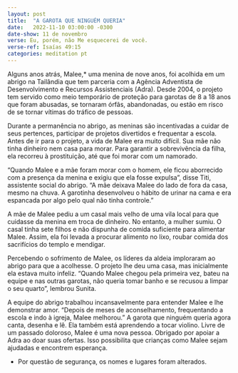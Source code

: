 ```yaml
---
layout: post
title:  "A GAROTA QUE NINGUÉM QUERIA"
date:   2022-11-10 03:00:00 -0300
date-show: 11 de novembro
verse: Eu, porém, não Me esquecerei de você.
verse-ref: Isaías 49:15
categories: meditation pt
---
```


Alguns anos atrás, Malee,* uma menina de nove anos, foi acolhida em um abrigo na Tailândia que tem parceria com a Agência Adventista de Desenvolvimento e Recursos Assistenciais (Adra). Desde 2004, o projeto tem servido como meio temporário de proteção para garotas de 8 a 18 anos que foram abusadas, se tornaram órfãs, abandonadas, ou estão em risco de se tornar vítimas do tráfico de pessoas.

Durante a permanência no abrigo, as meninas são incentivadas a cuidar de seus pertences, participar de projetos divertidos e frequentar a escola. Antes de ir para o projeto, a vida de Malee era muito difícil. Sua mãe não tinha dinheiro nem casa para morar. Para garantir a sobrevivência da filha, ela recorreu à prostituição, até que foi morar com um namorado.

“Quando Malee e a mãe foram morar com o homem, ele ficou aborrecido com a presença da menina e exigiu que ela fosse expulsa”, disse Titi, assistente social do abrigo. “A mãe deixava Malee do lado de fora da casa, mesmo na chuva. A garotinha desenvolveu o hábito de urinar na cama e era espancada por algo pelo qual não tinha controle.”

A mãe de Malee pediu a um casal mais velho de uma vila local para que cuidasse da menina em troca de dinheiro. No entanto, a mulher sumiu. O casal tinha sete filhos e não dispunha de comida suficiente para alimentar Malee. Assim, ela foi levada a procurar alimento no lixo, roubar comida dos sacrifícios do templo e mendigar.

Percebendo o sofrimento de Malee, os líderes da aldeia imploraram ao abrigo para que a acolhesse. O projeto lhe deu uma casa, mas inicialmente ela estava muito infeliz. “Quando Malee chegou pela primeira vez, bateu na equipe e nas outras garotas, não queria tomar banho e se recusou a limpar o seu quarto”, lembrou Sunita.

A equipe do abrigo trabalhou incansavelmente para entender Malee e lhe demonstrar amor. “Depois de meses de aconselhamento, frequentando a escola e indo à igreja, Malee melhorou.” A garota que ninguém queria agora canta, desenha e lê. Ela também está aprendendo a tocar violino. Livre de um passado doloroso, Malee é uma nova pessoa. Obrigado por apoiar a Adra ao doar suas ofertas. Isso possibilita que crianças como Malee sejam ajudadas e encontrem esperança.

* Por questão de segurança, os nomes e lugares foram alterados.

